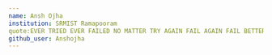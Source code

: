 ```yaml
---
name: Ansh Ojha 
institution: SRMIST Ramapooram
quote:EVER TRIED EVER FAILED NO MATTER TRY AGAIN FAIL AGAIN FAIL BETTER
github_user: Anshojha
---
```


